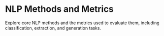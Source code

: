 # NLP Methods and Metrics

Explore core NLP methods and the metrics used to evaluate them, including classification, extraction, and generation tasks. 